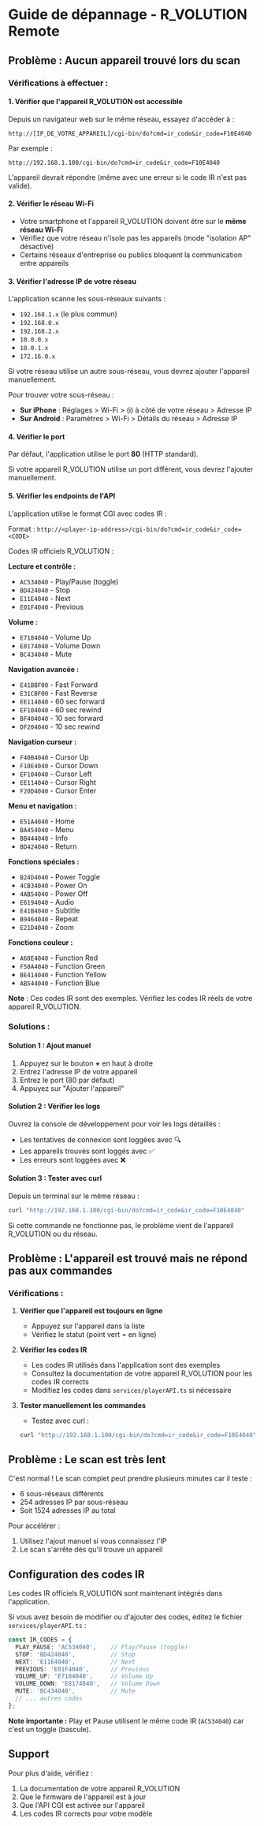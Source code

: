 # Guide de dépannage - R_VOLUTION Remote

## Problème : Aucun appareil trouvé lors du scan

### Vérifications à effectuer :

#### 1. **Vérifier que l'appareil R_VOLUTION est accessible**

Depuis un navigateur web sur le même réseau, essayez d'accéder à :
```
http://[IP_DE_VOTRE_APPAREIL]/cgi-bin/do?cmd=ir_code&ir_code=F10E4040
```

Par exemple :
```
http://192.168.1.100/cgi-bin/do?cmd=ir_code&ir_code=F10E4040
```

L'appareil devrait répondre (même avec une erreur si le code IR n'est pas valide).

#### 2. **Vérifier le réseau Wi-Fi**

- Votre smartphone et l'appareil R_VOLUTION doivent être sur le **même réseau Wi-Fi**
- Vérifiez que votre réseau n'isole pas les appareils (mode "isolation AP" désactivé)
- Certains réseaux d'entreprise ou publics bloquent la communication entre appareils

#### 3. **Vérifier l'adresse IP de votre réseau**

L'application scanne les sous-réseaux suivants :
- `192.168.1.x` (le plus commun)
- `192.168.0.x`
- `192.168.2.x`
- `10.0.0.x`
- `10.0.1.x`
- `172.16.0.x`

Si votre réseau utilise un autre sous-réseau, vous devrez ajouter l'appareil manuellement.

Pour trouver votre sous-réseau :
- **Sur iPhone** : Réglages > Wi-Fi > (i) à côté de votre réseau > Adresse IP
- **Sur Android** : Paramètres > Wi-Fi > Détails du réseau > Adresse IP

#### 4. **Vérifier le port**

Par défaut, l'application utilise le port **80** (HTTP standard).

Si votre appareil R_VOLUTION utilise un port différent, vous devrez l'ajouter manuellement.

#### 5. **Vérifier les endpoints de l'API**

L'application utilise le format CGI avec codes IR :

Format : `http://<player-ip-address>/cgi-bin/do?cmd=ir_code&ir_code=<CODE>`

Codes IR officiels R_VOLUTION :

**Lecture et contrôle :**
- `AC534040` - Play/Pause (toggle)
- `BD424040` - Stop
- `E11E4040` - Next
- `E01F4040` - Previous

**Volume :**
- `E7184040` - Volume Up
- `E8174040` - Volume Down
- `BC434040` - Mute

**Navigation avancée :**
- `E41BBF00` - Fast Forward
- `E31CBF00` - Fast Reverse
- `EE114040` - 60 sec forward
- `EF104040` - 60 sec rewind
- `BF404040` - 10 sec forward
- `DF204040` - 10 sec rewind

**Navigation curseur :**
- `F40B4040` - Cursor Up
- `F10E4040` - Cursor Down
- `EF104040` - Cursor Left
- `EE114040` - Cursor Right
- `F20D4040` - Cursor Enter

**Menu et navigation :**
- `E51A4040` - Home
- `BA454040` - Menu
- `BB444040` - Info
- `BD424040` - Return

**Fonctions spéciales :**
- `B24D4040` - Power Toggle
- `4CB34040` - Power On
- `4AB54040` - Power Off
- `E6194040` - Audio
- `E41B4040` - Subtitle
- `B9464040` - Repeat
- `E21D4040` - Zoom

**Fonctions couleur :**
- `A68E4040` - Function Red
- `F50A4040` - Function Green
- `BE414040` - Function Yellow
- `AB544040` - Function Blue

**Note** : Ces codes IR sont des exemples. Vérifiez les codes IR réels de votre appareil R_VOLUTION.

### Solutions :

#### Solution 1 : Ajout manuel

1. Appuyez sur le bouton **+** en haut à droite
2. Entrez l'adresse IP de votre appareil
3. Entrez le port (80 par défaut)
4. Appuyez sur "Ajouter l'appareil"

#### Solution 2 : Vérifier les logs

Ouvrez la console de développement pour voir les logs détaillés :
- Les tentatives de connexion sont loggées avec 🔍
- Les appareils trouvés sont loggés avec ✅
- Les erreurs sont loggées avec ❌

#### Solution 3 : Tester avec curl

Depuis un terminal sur le même réseau :
```bash
curl "http://192.168.1.100/cgi-bin/do?cmd=ir_code&ir_code=F10E4040"
```

Si cette commande ne fonctionne pas, le problème vient de l'appareil R_VOLUTION ou du réseau.

## Problème : L'appareil est trouvé mais ne répond pas aux commandes

### Vérifications :

1. **Vérifier que l'appareil est toujours en ligne**
   - Appuyez sur l'appareil dans la liste
   - Vérifiez le statut (point vert = en ligne)

2. **Vérifier les codes IR**
   - Les codes IR utilisés dans l'application sont des exemples
   - Consultez la documentation de votre appareil R_VOLUTION pour les codes IR corrects
   - Modifiez les codes dans `services/playerAPI.ts` si nécessaire

3. **Tester manuellement les commandes**
   - Testez avec curl :
   ```bash
   curl "http://192.168.1.100/cgi-bin/do?cmd=ir_code&ir_code=F10E4040"
   ```

## Problème : Le scan est très lent

C'est normal ! Le scan complet peut prendre plusieurs minutes car il teste :
- 6 sous-réseaux différents
- 254 adresses IP par sous-réseau
- Soit 1524 adresses IP au total

Pour accélérer :
1. Utilisez l'ajout manuel si vous connaissez l'IP
2. Le scan s'arrête dès qu'il trouve un appareil

## Configuration des codes IR

Les codes IR officiels R_VOLUTION sont maintenant intégrés dans l'application.

Si vous avez besoin de modifier ou d'ajouter des codes, éditez le fichier `services/playerAPI.ts` :

```typescript
const IR_CODES = {
  PLAY_PAUSE: 'AC534040',    // Play/Pause (toggle)
  STOP: 'BD424040',          // Stop
  NEXT: 'E11E4040',          // Next
  PREVIOUS: 'E01F4040',      // Previous
  VOLUME_UP: 'E7184040',     // Volume Up
  VOLUME_DOWN: 'E8174040',   // Volume Down
  MUTE: 'BC434040',          // Mute
  // ... autres codes
};
```

**Note importante :** Play et Pause utilisent le même code IR (`AC534040`) car c'est un toggle (bascule).

## Support

Pour plus d'aide, vérifiez :
1. La documentation de votre appareil R_VOLUTION
2. Que le firmware de l'appareil est à jour
3. Que l'API CGI est activée sur l'appareil
4. Les codes IR corrects pour votre modèle

